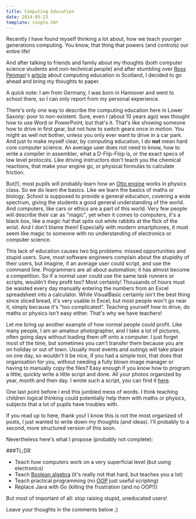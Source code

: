 ```yaml
---
title: Computing Education
date: 2014-05-23
template: single.hbt
---
```


Recently I have found myself thinking a lot about, how we teach younger generations computing. You know, that thing that powers (and controls) our entire life!

And after talking to friends and family about my thoughts (both computer science students and non-technical people) and after stumbling over [Ross Penman](https://twitter.com/PenmanRoss)'s [article](http://rosspenman.com/computing-education/) about computing education in Scotland, I decided to go ahead and bring my thoughts to paper.

A quick note: I am from Germany, I was born in Hannover and went to school there, so I can only report from my personal experience. 

There's only one way to describe the computing education here in Lower Saxony: poor to non-existent. Sure, even I (about 10 years ago) was thought how to use Word or PowerPoint, but that's it. That's like showing someone how to drive in first gear, but not how to switch gears once in motion. You might as well not bother, unless you only ever want to drive in a car park. And just to make myself clear, by computing education, I do **not** mean hard core computer science. An average user does not need to know, how to write a compiler in assembler, what a D-Flip-Flop is, or the exact specs of low level protocols. Like driving instructors don't teach you the chemical reactions, that make your engine go, or physical formulas to calculate friction.

But(!), most pupils will probably learn how an [Otto engine](http://en.wikipedia.org/wiki/Otto_engine) works in physics class. So we do learn the basics. Like we learn the basics of maths or biology. School is supposed to provide a general education, covering a wide spectrum, giving the students a good general understanding of the world. And computers, like cars or ethics are a part of this world. Very few people will describe their car as "magic", yet when it comes to computers, it's a black box, like a magic hat that spits out white rabbits at the flick of the wrist. And I don't blame them! Especially with modern smartphones, it must seem like magic to someone with no understanding of electronics or computer science. 

This lack of education causes two big problems: missed opportunities and stupid users. Sure, most software engineers complain about the stupidity of their users, but imagine, if an average user could script, and use the command line. Programmers are all about automation; it has almost become a competition. So if a normal user could use the same task runners or scripts, wouldn't they profit too? Most certainly! Thousands of hours must be waisted every day manually entering the numbers from an Excel spreadsheet into a calculator. While VisualBasic certainly isn't the best thing since sliced bread, it's very usable in Excel, but most people won't go near it, simply because it's "too complicated". Teaching yourself how to drive, do maths or physics isn't easy either. That's why we have teachers! 

Let me bring up another example of how normal people could profit. Like many people, I am an amateur photographer, and I take a lot of pictures, often going days without loading them off onto a computer. I just forget most of the time, but sometimes you can't transfer them because you are on holiday or out of town. Usually most events and outings will take place on one day, so wouldn't it be nice, if you had a simple tool, that does that organisation for you, without needing a fully blown image manager or having to manually copy the files? Easy enough if you know how to program a little; quickly write a little script and done. All your photos organized by year, month and then day. I wrote such a script, you can find it [here](https://github.com/RobinThrift/Simple-File-by-Date-Sorter). 

One last point before I end this jumbled mess of words. I think teaching children logical thinking could potentially help them with maths or physics, subjects that a lot of pupils have troubles with.

If you read up to here, thank you! I know this is not the most organized of posts, I just wanted to write down my thoughts (and ideas). I'll probably to a second, more structured version of this soon. 

Nevertheless here's what I propose (probably not complete):

###TL;DR

- Teach how computers work on a very superficial level (but using electronics)
- Teach [Boolean algebra](http://en.wikipedia.org/wiki/Boolean_algebra) (it's really not that hard, but teaches you a lot)
- Teach practical programming (no [OOP](http://en.wikipedia.org/wiki/Object-oriented_programming) just useful scripting)
- Replace Java with Go (killing the frustration (and no OOP!))

But most of important of all: stop raising stupid, uneducated users!


Leave your thoughts in the comments below ;)
